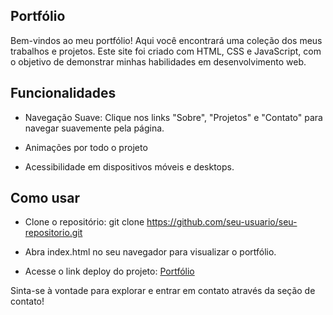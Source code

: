 ## Portfólio 

Bem-vindos ao meu portfólio! Aqui você encontrará uma coleção dos meus trabalhos e projetos. Este site foi criado com HTML, CSS e JavaScript, com o objetivo de demonstrar minhas habilidades em desenvolvimento web. 


## Funcionalidades
- Navegação Suave: Clique nos links "Sobre", "Projetos" e "Contato" para navegar suavemente pela página.

- Animações por todo o projeto

- Acessibilidade em dispositivos móveis e desktops.

## Como usar
- Clone o repositório: git clone https://github.com/seu-usuario/seu-repositorio.git

- Abra index.html no seu navegador para visualizar o portfólio.

- Acesse o link deploy do projeto: <a href="" target="_blank">Portfólio</a>

 
Sinta-se à vontade para explorar e entrar em contato através da seção de contato!

